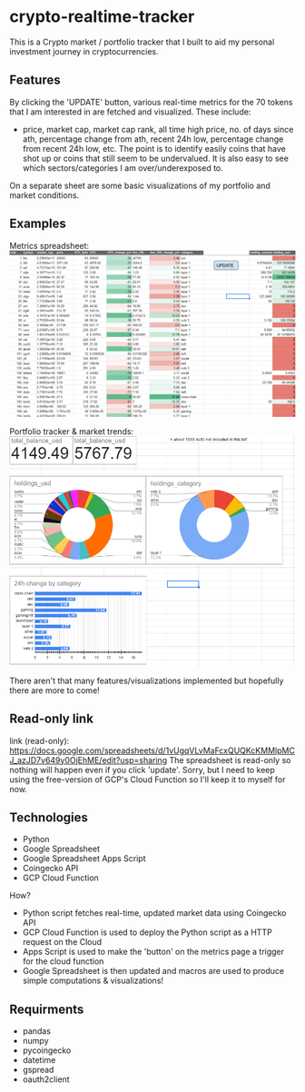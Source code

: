 # crypto-realtime-tracker

This is a Crypto market / portfolio tracker that I built to aid my personal investment journey in cryptocurrencies.

## Features
By clicking the 'UPDATE' button, various real-time metrics for the 70 tokens that I am interested in are fetched and visualized.
These include:
- price, market cap, market cap rank, all time high price, no. of days since ath, percentage change from ath, recent 24h low, percentage change from recent 24h low, etc.
The point is to identify easily coins that have shot up or coins that still seem to be undervalued. It is also easy to see which sectors/categories I am over/underexposed to. 

On a separate sheet are some basic visualizations of my portfolio and market conditions.

## Examples
Metrics spreadsheet:
![Real-time metrics page](images/metrics.PNG)

Portfolio tracker & market trends:
![Portfolio tracker](images/dashboard.PNG)

There aren't that many features/visualizations implemented but hopefully there are more to come!

## Read-only link
link (read-only): https://docs.google.com/spreadsheets/d/1vUgqVLvMaFcxQUQKcKMMlpMCJ_azJD7v649y0OjEhME/edit?usp=sharing
The spreadsheet is read-only so nothing will happen even if you click 'update'.
Sorry, but I need to keep using the free-version of GCP's Cloud Function so I'll keep it to myself for now. 

## Technologies
- Python
- Google Spreadsheet
- Google Spreadsheet Apps Script
- Coingecko API
- GCP Cloud Function

How?
- Python script fetches real-time, updated market data using Coingecko API
- GCP Cloud Function is used to deploy the Python script as a HTTP request on the Cloud
- Apps Script is used to make the 'button' on the metrics page a trigger for the cloud function
- Google Spreadsheet is then updated and macros are used to produce simple computations & visualizations!

## Requirments
- pandas
- numpy
- pycoingecko
- datetime
- gspread
- oauth2client



